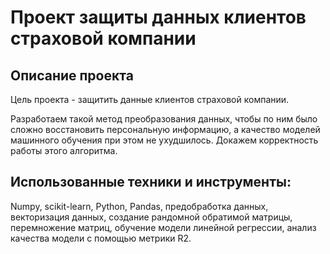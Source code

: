 # Проект защиты данных клиентов страховой компании

## Описание проекта
Цель проекта - защитить данные клиентов страховой компании. 

Разработаем такой метод преобразования данных, чтобы по ним было сложно восстановить персональную информацию, а качество моделей машинного обучения при этом не ухудшилось. Докажем корректность работы этого алгоритма.

## Использованные техники и инструменты:
Numpy, scikit-learn, Python, Pandas, предобработка данных, векторизация данных, создание рандомной обратимой матрицы, перемножение матриц, обучение модели линейной регрессии, анализ качества модели с помощью метрики R2.
